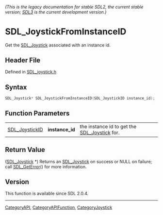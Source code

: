 ###### (This is the legacy documentation for stable SDL2, the current stable version; [SDL3](https://wiki.libsdl.org/SDL3/) is the current development version.)
# SDL_JoystickFromInstanceID

Get the [SDL_Joystick](SDL_Joystick) associated with an instance id.

## Header File

Defined in [SDL_joystick.h](https://github.com/libsdl-org/SDL/blob/SDL2/include/SDL_joystick.h)

## Syntax

```c
SDL_Joystick* SDL_JoystickFromInstanceID(SDL_JoystickID instance_id);
```

## Function Parameters

|                                  |                 |                                                              |
| -------------------------------- | --------------- | ------------------------------------------------------------ |
| [SDL_JoystickID](SDL_JoystickID) | **instance_id** | the instance id to get the [SDL_Joystick](SDL_Joystick) for. |

## Return Value

([SDL_Joystick](SDL_Joystick) *) Returns an [SDL_Joystick](SDL_Joystick) on
success or NULL on failure; call [SDL_GetError](SDL_GetError)() for more
information.

## Version

This function is available since SDL 2.0.4.

----
[CategoryAPI](CategoryAPI), [CategoryAPIFunction](CategoryAPIFunction), [CategoryJoystick](CategoryJoystick)

